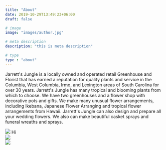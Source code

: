 ```yaml
---
title: "About"
date: 2019-10-29T13:49:23+06:00
draft: false

# image
image: "images/author.jpg"

# meta description
description: "this is meta description"

# type
type : "about"
---
```


Jarrett's Jungle is a locally owned and operated retail Greenhouse and Florist that has earned a reputation for quality plants and service in the Columbia, West Columbia, Irmo, and Lexington areas of South Carolina for over 30 years. Jarrett's Jungle has many tropical and blooming plants from which to choose. We have two greenhouses and a flower shop with decorative pots and gifts. We make many unusual flower arrangements, including Ikebana, Japanese Flower Arranging and tropical flower arrangements from Hawaii. Jarrett's Jungle can also design and prepare all your wedding flowers. We also can make beautiful casket sprays and funeral wreaths and sprays.

<div class="container">
<div class="row">
<div class="col-6">
<img src="https://www.jarrettsjungle.com/photos/tropical/greenhouse.jpg">
Hi
</div>
<div class="col-6">
<img src="https://www.jarrettsjungle.com/photos/tropical/greenhouse.jpg">
</div>
<div class="col-6">
<img src="https://www.jarrettsjungle.com/photos/tropical/greenhouse.jpg">
</div>
</div>
</div>